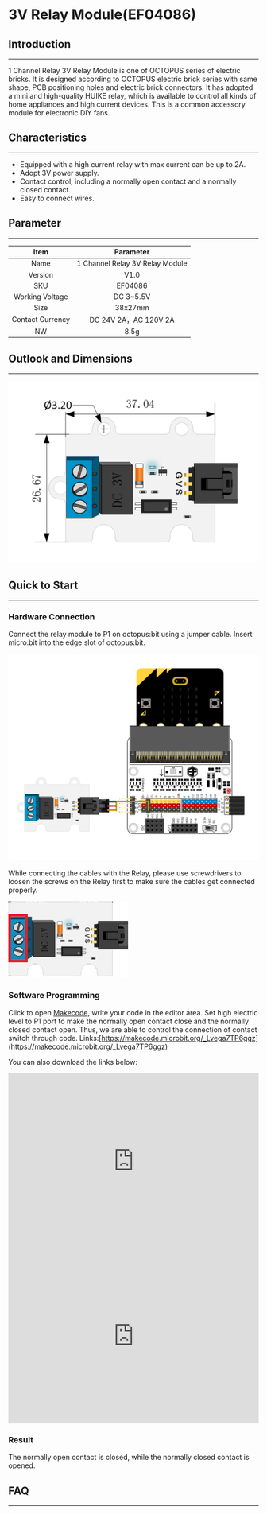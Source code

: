 # 3V Relay Module(EF04086)

## Introduction
---

1 Channel Relay 3V Relay Module is one of OCTOPUS series of electric bricks. It is designed according to OCTOPUS electric brick series with same shape, PCB positioning holes and electric brick connectors. It has adopted a mini and high-quality HUIKE relay, which is available to control all kinds of home appliances and high current devices. This is a common accessory module for electronic DIY fans.

## Characteristics
---

- Equipped with a high current relay with max current can be up to 2A.
- Adopt 3V power supply.
- Contact control, including a normally open contact and a normally closed contact.
- Easy to connect wires.

## Parameter
---

Item | Parameter 
:-: | :-: 
Name|1 Channel Relay 3V Relay Module
Version|V1.0
SKU| EF04086
Working Voltage|DC 3~5.5V
Size|38x27mm
Contact Currency|DC 24V 2A，AC 120V 2A
NW|8.5g

## Outlook and Dimensions
---

![](./images/RucS13Z.png)

## Quick to Start
---
### Hardware Connection

Connect the relay module to P1 on octopus:bit using a jumper cable. Insert micro:bit into the edge slot of octopus:bit.

![](./images/cJGeHvd.png)

While connecting the cables with the Relay, please use screwdrivers to loosen the screws on the Relay first to make sure the cables get connected properly. 

![](./images/smart_home_kit_case_05_06.png)

### Software Programming

Click to open [Makecode](https://makecode.microbit.org/), write your code in the editor area. Set high electric level to P1 port to make the normally open contact close and the normally closed contact open. Thus, we are able to control the connection of contact switch through code.
Links:[https://makecode.microbit.org/_Lvega7TP6ggz](https://makecode.microbit.org/_Lvega7TP6ggz)

You can also download the links below:
<div style="position:relative;height:0;padding-bottom:70%;overflow:hidden;"><iframe style="position:absolute;top:0;left:0;width:100%;height:100%;" src="https://makecode.microbit.org/#pub:_Lvega7TP6ggz" frameborder="0" sandbox="allow-popups allow-forms allow-scripts allow-same-origin"></iframe></div>  

<div style="position:relative;height:0;padding-bottom:70%;overflow:hidden;"><iframe style="position:absolute;top:0;left:0;width:100%;height:100%;" src="https://makecode.microbit.org/#pub:_Lvega7TP6ggz" frameborder="0" sandbox="allow-popups allow-forms allow-scripts allow-same-origin"></iframe></div>

### Result 

The normally open contact is closed, while the normally closed contact is opened.

## FAQ
---
